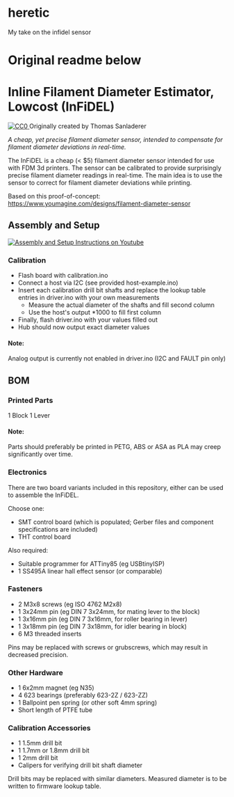 # heretic

My take on the infidel sensor

# Original readme below

# Inline Filament Diameter Estimator, Lowcost (InFiDEL)

<p xmlns:dct="http://purl.org/dc/terms/" xmlns:vcard="http://www.w3.org/2001/vcard-rdf/3.0#">
  <a rel="license"
     href="http://creativecommons.org/publicdomain/zero/1.0/">
    <img src="https://licensebuttons.net/p/zero/1.0/80x15.png" style="border-style: none;" alt="CC0" />
  </a>
  Originally created by Thomas Sanladerer
</p>

*A cheap, yet precise filament diameter sensor, intended to compensate for filament diameter deviations in real-time.*

The InFiDEL is a cheap (< $5) filament diameter sensor intended for use with FDM 3d printers.
The sensor can be calibrated to provide surprisingly precise filament diameter readings in real-time. 
The main idea is to use the sensor to correct for filament diameter deviations while printing.

Based on this proof-of-concept: https://www.youmagine.com/designs/filament-diameter-sensor

## Assembly and Setup
[![Assembly and Setup Instructions on Youtube](https://img.youtube.com/vi/RYgdLPe_T0c/0.jpg)](https://www.youtube.com/watch?v=RYgdLPe_T0c)

### Calibration
- Flash board with calibration.ino
- Connect a host via I2C (see provided host-example.ino)
- Insert each calibration drill bit shafts and replace the lookup table entries in driver.ino with your own measurements
  * Measure the actual diameter of the shafts and fill second column
  * Use the host's output *1000 to fill first column
- Finally, flash driver.ino with your values filled out
- Hub should now output exact diameter values

#### Note:
Analog output is currently not enabled in driver.ino (I2C and FAULT pin only)


## BOM

### Printed Parts
1 Block
1 Lever

#### Note:
Parts should preferably be printed in PETG, ABS or ASA as PLA may creep significantly over time.

### Electronics
There are two board variants included in this repository, either can be used to assemble the InFiDEL.

Choose one:
- SMT control board (which is populated; Gerber files and component specifications are included) 
- THT control board

Also required:

- Suitable programmer for ATTiny85 (eg USBtinyISP)
- 1 SS495A linear hall effect sensor (or comparable)

### Fasteners
- 2 M3x8 screws (eg ISO 4762 M2x8)
- 1 3x24mm pin (eg DIN 7 3x24mm, for mating lever to the block)
- 1 3x16mm pin (eg DIN 7 3x16mm, for roller bearing in lever)
- 1 3x18mm pin (eg DIN 7 3x18mm, for idler bearing in block)
- 6 M3 threaded inserts

Pins may be replaced with screws or grubscrews, which may result in decreased precision.

### Other Hardware
- 1 6x2mm magnet (eg N35)
- 4 623 bearings (preferably 623-2Z / 623-ZZ)
- 1 Ballpoint pen spring (or other soft 4mm spring)
- Short length of PTFE tube

### Calibration Accessories
- 1 1.5mm drill bit
- 1 1.7mm or 1.8mm drill bit 
- 1 2mm drill bit
- Calipers for verifying drill bit shaft diameter

Drill bits may be replaced with similar diameters. 
Measured diameter is to be written to firmware lookup table.
